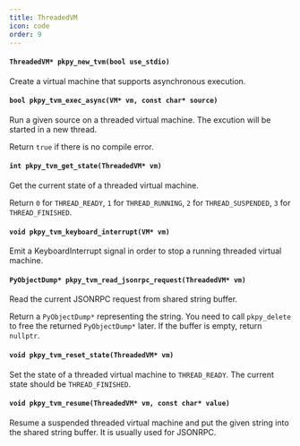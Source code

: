 ```yaml
---
title: ThreadedVM
icon: code
order: 9
---
```

#### `ThreadedVM* pkpy_new_tvm(bool use_stdio)`

Create a virtual machine that supports asynchronous execution.

#### `bool pkpy_tvm_exec_async(VM* vm, const char* source)`

Run a given source on a threaded virtual machine.
The excution will be started in a new thread.

Return `true` if there is no compile error.

#### `int pkpy_tvm_get_state(ThreadedVM* vm)`

Get the current state of a threaded virtual machine.

Return `0` for `THREAD_READY`,
`1` for `THREAD_RUNNING`,
`2` for `THREAD_SUSPENDED`,
`3` for `THREAD_FINISHED`.

#### `void pkpy_tvm_keyboard_interrupt(VM* vm)`

Emit a KeyboardInterrupt signal in order to stop a running threaded virtual machine. 

#### `PyObjectDump* pkpy_tvm_read_jsonrpc_request(ThreadedVM* vm)`

Read the current JSONRPC request from shared string buffer.

Return a `PyObjectDump*` representing the string.
You need to call `pkpy_delete` to free the returned `PyObjectDump*` later.
If the buffer is empty, return `nullptr`.

#### `void pkpy_tvm_reset_state(ThreadedVM* vm)`

Set the state of a threaded virtual machine to `THREAD_READY`.
The current state should be `THREAD_FINISHED`.

#### `void pkpy_tvm_resume(ThreadedVM* vm, const char* value)`

Resume a suspended threaded virtual machine
and put the given string into the shared string buffer.
It is usually used for JSONRPC.